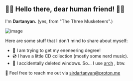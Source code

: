 ## 💂‍♀️ Hello there, dear human friend! 💂‍♀️

I'm <b>Dartanyan.</b> 
(yes, from "The Three Musketeers".)

![image](https://github.com/user-attachments/assets/4e0d2af3-2762-4f0d-ad09-67ab200f642d)

<div>
  
Here are some stuff that I don't mind to share about myself:

- 🔩 I am trying to get my eneneering degree! 
- 💿 I have a little CD collection (mostly some nerd music).
- 🐧 I accidentally deleted windows. So... I use <a href="https://wiki.archlinux.org/title/Arch_is_the_best">arch</a> , btw.


📧 Feel free to reach me out via sirdartanyan@proton.me
